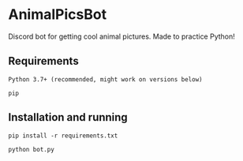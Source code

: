# AnimalPicsBot
Discord bot for getting cool animal pictures. Made to practice Python!

## Requirements
``Python 3.7+ (recommended, might work on versions below)``

``pip``

## Installation and running
``pip install -r requirements.txt``

``python bot.py``
